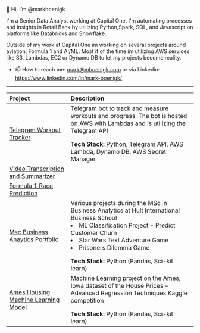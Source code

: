 👋 Hi, I’m @markboenigk

I'm a Senior Data Analyst working at Capital One. I'm automating processes and insights in Retail Bank by utilizing Python,Spark, SQL, and Javascript on platforms like Databricks and Snowflake. 

Outside of my work at Capital One im working on several projects around aviation, Formula 1 and AI/ML. Most if of the time im utilizing AWS services like S3, Lambdas, EC2 or Dynamo DB to let my projects become reality. 

- 📫 How to reach me: mark@mboenigk.com or via Linkedin: https://www.linkedin.com/in/mark-boenigk/

***

| Project     | Description |
| :---        |    :----    |
|[Telegram Workout Tracker](https://github.com/markboenigk/Telegram-Workout-Tracker) |Telegram bot to track and measure workouts and progress. The bot is hosted on AWS with Lambdas and is utilizing the Telegram API </p> <b> Tech Stack:</b> Python, Telegram API, AWS Lambda, Dynamo DB, AWS Secret Manager| 
|[Video Transcription and Summarizer]()||
|[Formula 1 Race Prediction]()||
|[Msc Business Anaytics Portfolio](https://github.com/markboenigk/Msc_Business_Analytics_Portfolio)|Various projects during the MSc in Business Analytics at Hult International Business School <li> ML Classification Project - Predict Customer Churn <li> Star Wars Text Adventure Game <li> Prisoners Dilemma Game </p> <b> Tech Stack:</b> Python (Pandas, Sci-kit learn)|
|[Ames Housing Machine Learning Model](https://github.com/markboenigk/Ames_Housing_ML)|Machine Learning project on the Ames, Iowa dataset of the House Prices – Advanced Regression Techniques Kaggle competition </p> <b> Tech Stack:</b> Python (Pandas, Sci-kit learn) |




<!---
markboenigk/markboenigk is a ✨ special ✨ repository because its `README.md` (this file) appears on your GitHub profile.
You can click the Preview link to take a look at your changes.
--->
